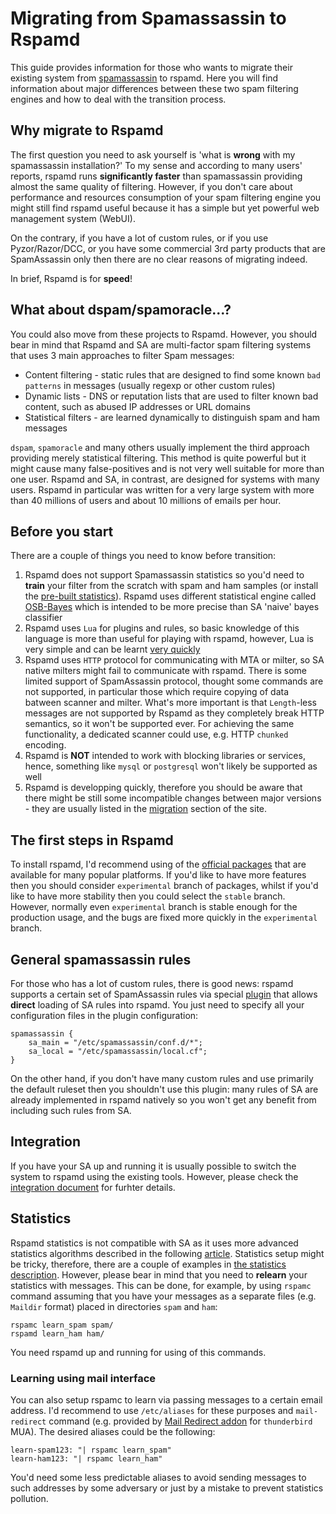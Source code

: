 # Migrating from Spamassassin to Rspamd

This guide provides information for those who wants to migrate their existing system from [spamassassin](https://spamassassin.apache.org) to rspamd. Here you will find information about major differences between these two spam filtering engines and how to deal with the transition process.

## Why migrate to Rspamd

The first question you need to ask yourself is 'what is **wrong** with my spamassassin installation?' To my sense and according to many users' reports, rspamd runs **significantly faster** than spamassassin providing almost the same quality of filtering. However, if you don't care about performance and resources consumption of your spam filtering engine you might still find rspamd useful because it has a simple but yet powerful web management system (WebUI).

On the contrary, if you have a lot of custom rules, or if you use Pyzor/Razor/DCC, or you have some commercial 3rd party products that are SpamAssassin only then there are no clear reasons of migrating indeed.

In brief, Rspamd is for **speed**!

## What about dspam/spamoracle...?

You could also move from these projects to Rspamd. However, you should bear in mind that Rspamd and SA are multi-factor spam filtering systems that uses 3 main approaches to filter Spam messages:

* Content filtering - static rules that are designed to find some known `bad patterns` in messages (usually regexp or other custom rules)
* Dynamic lists - DNS or reputation lists that are used to filter known bad content, such as abused IP addresses or URL domains
* Statistical filters - are learned dynamically to distinguish spam and ham messages

`dspam`, `spamoracle` and many others usually implement the third approach providing merely statistical filtering. This method is quite powerful but it might cause many false-positives and is not very well suitable for more than one user. Rspamd and SA, in contrast, are designed for systems with many users. Rspamd in particular was written for a very large system with more than 40 millions of users and about 10 millions of emails per hour.

## Before you start

There are a couple of things you need to know before transition:

1. Rspamd does not support Spamassassin statistics so you'd need to **train** your filter from the scratch with spam and ham samples (or install the [pre-built statistics](https://rspamd.com/rspamd_statistics/)). Rspamd uses different statistical engine called [OSB-Bayes](http://osbf-lua.luaforge.net/papers/trec2006_osbf_lua.pdf) which is intended to be more precise than SA 'naive' bayes classifier
2. Rspamd uses `Lua` for plugins and rules, so basic knowledge of this language is more than useful for playing with rspamd, however, Lua is very simple and can be learnt [very quickly](http://lua-users.org/wiki/LuaTutorial)
3. Rspamd uses `HTTP` protocol for communicating with MTA or milter, so SA native milters might fail to communicate with rspamd. There is some limited support of SpamAssassin protocol, thought some commands are not supported, in particular those which require copying of data batween scanner and milter. What's more important is that `Length`-less messages are not supported by Rspamd as they completely break HTTP semantics, so it won't be supported ever. For achieving the same functionality, a dedicated scanner could use, e.g. HTTP `chunked` encoding.
4. Rspamd is **NOT** intended to work with blocking libraries or services, hence, something like `mysql` or `postgresql` won't likely be supported as well
5. Rspamd is developping quickly, therefore you should be aware that there might be still some incompatible changes between major versions - they are usually listed in the [migration](../migration.md) section of the site.

## The first steps in Rspamd

To install rspamd, I'd recommend using of the [official packages](https://rspamd.com/downloads.html) that are available for many popular platforms. If you'd like to have more features then you should consider `experimental` branch of packages, whilst if you'd like to have more stability then you could select the `stable` branch. However, normally even `experimental` branch is stable enough for the production usage, and the bugs are fixed more quickly in the `experimental` branch.

## General spamassassin rules

For those who has a lot of custom rules, there is good news: rspamd supports a certain set of SpamAssassin rules via special [plugin](../modules/spamassassin.md) that allows **direct** loading of SA rules into rspamd. You just need to specify all your configuration files in the plugin configuration:

~~~nginx
spamassassin {
	sa_main = "/etc/spamassassin/conf.d/*";
	sa_local = "/etc/spamassassin/local.cf";
}
~~~

On the other hand, if you don't have many custom rules and use primarily the default ruleset then you shouldn't use this plugin: many rules of SA are already implemented in rspamd natively so you won't get any benefit from including such rules from SA.

## Integration

If you have your SA up and running it is usually possible to switch the system to rspamd using the existing tools.
However, please check the [integration document](https://rspamd.com/doc/integration.html) for furhter details.

## Statistics

Rspamd statistics is not compatible with SA as it uses more advanced statistics algorithms described in the following [article](http://osbf-lua.luaforge.net/papers/trec2006_osbf_lua.pdf). Statistics setup might be tricky, therefore, there are a couple of examples in [the statistics description](../configuration/statistics.md). However, please bear in mind that you need to **relearn** your statistics with messages. This can be done, for example, by using `rspamc` command assuming that you have your messages as a separate files (e.g. `Maildir` format) placed in directories `spam` and `ham`:

	rspamc learn_spam spam/
	rspamd learn_ham ham/

You need rspamd up and running for using of this commands.

### Learning using mail interface

You can also setup rspamc to learn via passing messages to a certain email address. I'd recommend to use `/etc/aliases` for these purposes and `mail-redirect` command (e.g. provided by [Mail Redirect addon](https://addons.mozilla.org/en-GB/thunderbird/addon/mailredirect/) for `thunderbird` MUA). The desired aliases could be the following:

	learn-spam123: "| rspamc learn_spam"
	learn-ham123: "| rspamc learn_ham"

You'd need some less predictable aliases to avoid sending messages to such addresses by some adversary or just by a mistake to prevent statistics pollution.